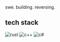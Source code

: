 swe. building. reversing.

## tech stack
<p>
<img alt="rust" src="https://img.shields.io/badge/-Rust-FB542B?style=flat-square&logo=rust&logoColor=white" />
<img alt="c++" src="https://img.shields.io/badge/-C/C++-2088FF?style=flat-square&logo=c%2B%2B&logoColor=white" />
<img alt="c#" src="https://img.shields.io/badge/-C%23-80c904?style=flat-square&logo=csharp&logoColor=white" />
</p>
